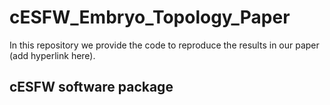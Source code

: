# cESFW_Embryo_Topology_Paper
In this repository we provide the code to reproduce the results in our paper (add hyperlink here).

## cESFW software package

